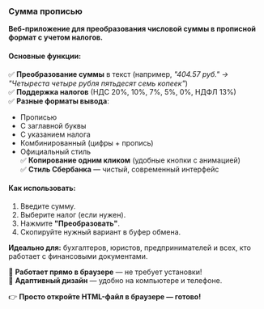 ### **Сумма прописью**  

**Веб-приложение для преобразования числовой суммы в прописной формат с учетом налогов.**  

#### **Основные функции:**  
✅ **Преобразование суммы** в текст (например, *"404.57 руб." → "Четыреста четыре рубля пятьдесят семь копеек"*)  
✅ **Поддержка налогов** (НДС 20%, 10%, 7%, 5%, 0%, НДФЛ 13%)  
✅ **Разные форматы вывода**:  
   - Прописью  
   - С заглавной буквы  
   - С указанием налога  
   - Комбинированный (цифры + пропись)  
   - Официальный стиль  
✅ **Копирование одним кликом** (удобные кнопки с анимацией)  
✅ **Стиль Сбербанка** — чистый, современный интерфейс  

#### **Как использовать:**  
1. Введите сумму.  
2. Выберите налог (если нужен).  
3. Нажмите **"Преобразовать"**.  
4. Скопируйте нужный вариант в буфер обмена.  

**Идеально для:** бухгалтеров, юристов, предпринимателей и всех, кто работает с финансовыми документами.  

🔹 **Работает прямо в браузере** — не требует установки!  
🔹 **Адаптивный дизайн** — удобно на компьютере и телефоне.  

👉 **Просто откройте HTML-файл в браузере — готово!**
